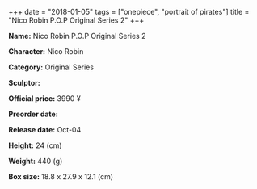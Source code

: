 +++
date = "2018-01-05"
tags = ["onepiece", "portrait of pirates"]
title = "Nico Robin P.O.P Original Series 2"
+++

**Name:** Nico Robin P.O.P Original Series 2

**Character:** Nico Robin

**Category:** Original Series 

**Sculptor:** 

**Official price:** 3990 ¥

**Preorder date:** 

**Release date:** Oct-04

**Height:** 24 (cm)

**Weight:** 440 (g)

**Box size:** 18.8 x 27.9 x 12.1 (cm)


